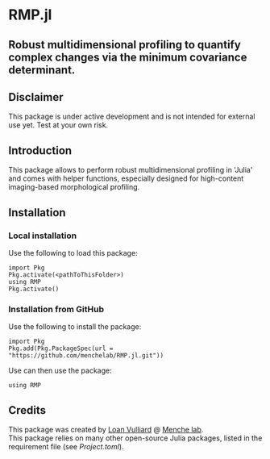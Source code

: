 # RMP.jl
Robust multidimensional profiling to quantify complex changes via the minimum covariance determinant.
---

## Disclaimer

This package is under active development and is not intended for external use yet. Test at your own risk.

## Introduction

This package allows to perform robust multidimensional profiling in 'Julia' and comes with helper functions, especially designed for high-content imaging-based morphological profiling.

## Installation

### Local installation

Use the following to load this package:

	import Pkg
	Pkg.activate(<pathToThisFolder>)
	using RMP
	Pkg.activate()

### Installation from GitHub

Use the following to install the package:

	import Pkg
	Pkg.add(Pkg.PackageSpec(url = "https://github.com/menchelab/RMP.jl.git"))

Use can then use the package:

	using RMP

## Credits

This package was created by [Loan Vulliard](http://vulliard.loan) @ [Menche lab](https://menchelab.com/).  
This package relies on many other open-source Julia packages, listed in the requirement file (see *Project.toml*).

